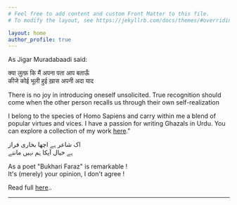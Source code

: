 ```yaml
---
# Feel free to add content and custom Front Matter to this file.
# To modify the layout, see https://jekyllrb.com/docs/themes/#overriding-theme-defaults

layout: home
author_profile: true
---
```

<p>
As Jigar Muradabaadi said:
</p>
<p>
क्या लुत्फ़ कि मैं अपना पता आप बताऊँ <br>
कीजे कोई भूली हुई ख़ास अपनी अदा याद
</p>
<p>
  There is no joy in introducing oneself unsolicited. True recognition should come when the other person recalls us through their own self-realization 
<p>
I belong to the species of Homo Sapiens and carry within me a blend of popular virtues and vices. I have a passion for writing Ghazals in Urdu. You can explore a collection of my work <a href='https://bukharifaraz.github.io/ghazal-index/'>here</a>."
</p>


<p>
اک شاعر ہے اچھا بخاری فراز<br>
  ہے خیال آپکا ہَم نہیں مانتے<br>
</p>




<p>
As a poet "Bukhari Faraz" is remarkable ! <br>
It's (merely) your opinion, I don't agree !<br>
</p>


<p stlye='font:20px'>
Read full <a href='https://bukharifaraz.github.io/ghazal/dekha-suna-ham-nahin-maante/'>here</a>..
</p>

<hr>


